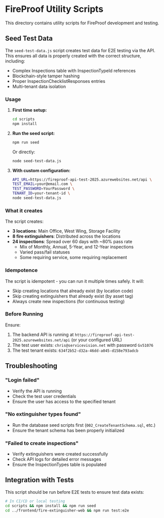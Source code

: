 # FireProof Utility Scripts

This directory contains utility scripts for FireProof development and testing.

## Seed Test Data

The `seed-test-data.js` script creates test data for E2E testing via the API. This ensures all data is properly created with the correct structure, including:

- Complex Inspections table with InspectionTypeId references
- Blockchain-style tamper hashing
- Proper InspectionChecklistResponses entries
- Multi-tenant data isolation

### Usage

1. **First time setup:**
   ```bash
   cd scripts
   npm install
   ```

2. **Run the seed script:**
   ```bash
   npm run seed
   ```

   Or directly:
   ```bash
   node seed-test-data.js
   ```

3. **With custom configuration:**
   ```bash
   API_URL=https://fireproof-api-test-2025.azurewebsites.net/api \
   TEST_EMAIL=your@email.com \
   TEST_PASSWORD=YourPassword \
   TENANT_ID=your-tenant-id \
   node seed-test-data.js
   ```

### What it creates

The script creates:
- **3 locations**: Main Office, West Wing, Storage Facility
- **8 fire extinguishers**: Distributed across the locations
- **24 inspections**: Spread over 60 days with ~80% pass rate
  - Mix of Monthly, Annual, 5-Year, and 12-Year inspections
  - Varied pass/fail statuses
  - Some requiring service, some requiring replacement

### Idempotence

The script is idempotent - you can run it multiple times safely. It will:
- Skip creating locations that already exist (by location code)
- Skip creating extinguishers that already exist (by asset tag)
- Always create new inspections (for continuous testing)

### Before Running

Ensure:
1. The backend API is running at `https://fireproof-api-test-2025.azurewebsites.net/api` (or your configured URL)
2. The test user exists: `chris@servicevision.net` with password `Gv51076`
3. The test tenant exists: `634f2b52-d32a-46dd-a045-d158e793adcb`

## Troubleshooting

### "Login failed"
- Verify the API is running
- Check the test user credentials
- Ensure the user has access to the specified tenant

### "No extinguisher types found"
- Run the database seed scripts first (`002_CreateTenantSchema.sql`, etc.)
- Ensure the tenant schema has been properly initialized

### "Failed to create inspections"
- Verify extinguishers were created successfully
- Check API logs for detailed error messages
- Ensure the InspectionTypes table is populated

## Integration with Tests

This script should be run before E2E tests to ensure test data exists:

```bash
# In CI/CD or local testing
cd scripts && npm install && npm run seed
cd ../frontend/fire-extinguisher-web && npm run test:e2e
```
